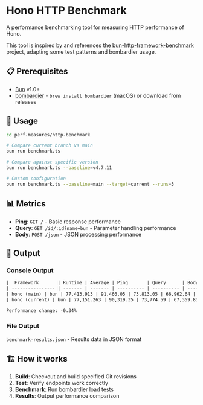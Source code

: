 # Hono HTTP Benchmark

A performance benchmarking tool for measuring HTTP performance of Hono.

This tool is inspired by and references the [bun-http-framework-benchmark](https://github.com/SaltyAom/bun-http-framework-benchmark) project, adapting some test patterns and bombardier usage.

## 📋 Prerequisites

- [Bun](https://bun.sh/) v1.0+
- [bombardier](https://github.com/codesenberg/bombardier) - `brew install bombardier` (macOS) or download from releases

## 🚀 Usage

```bash
cd perf-measures/http-benchmark

# Compare current branch vs main
bun run benchmark.ts

# Compare against specific version
bun run benchmark.ts --baseline=v4.7.11

# Custom configuration
bun run benchmark.ts --baseline=main --target=current --runs=3
```

## 📊 Metrics

- **Ping**: `GET /` - Basic response performance
- **Query**: `GET /id/:id?name=bun` - Parameter handling performance
- **Body**: `POST /json` - JSON processing performance

## 📁 Output

### Console Output

```txt
|  Framework       | Runtime | Average | Ping       | Query      | Body       |
| ---------------- | ------- | ------- | ---------- | ---------- | ---------- |
| hono (main) | bun | 77,413.913 | 91,466.05 | 73,813.05 | 66,962.64 |
| hono (current) | bun | 77,151.263 | 90,319.35 | 73,774.59 | 67,359.85 |

Performance change: -0.34%
```

### File Output

`benchmark-results.json` - Results data in JSON format

## 🏗️ How it works

1. **Build**: Checkout and build specified Git revisions
2. **Test**: Verify endpoints work correctly
3. **Benchmark**: Run bombardier load tests
4. **Results**: Output performance comparison
